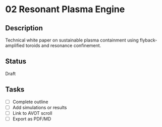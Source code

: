 # 02 Resonant Plasma Engine

## Description
Technical white paper on sustainable plasma containment using flyback-amplified toroids and resonance confinement.

## Status
Draft

## Tasks
- [ ] Complete outline
- [ ] Add simulations or results
- [ ] Link to AVOT scroll
- [ ] Export as PDF/MD
